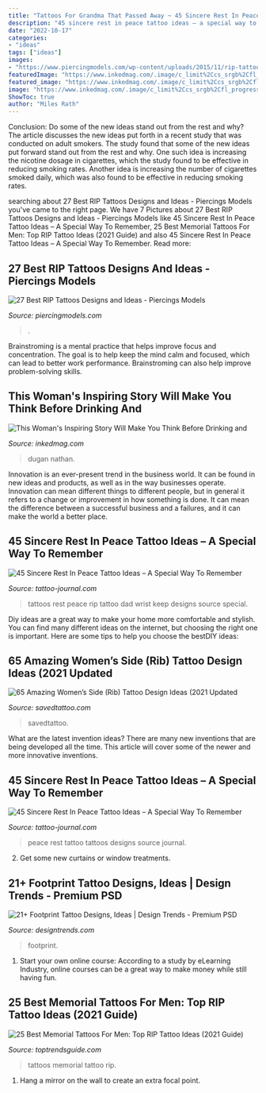 ```yaml
---
title: "Tattoos For Grandma That Passed Away ~ 45 Sincere Rest In Peace Tattoo Ideas – A Special Way To Remember"
description: "45 sincere rest in peace tattoo ideas – a special way to remember"
date: "2022-10-17"
categories:
- "ideas"
tags: ["ideas"]
images:
- "https://www.piercingmodels.com/wp-content/uploads/2015/11/rip-tattoos-ideas.jpg"
featuredImage: "https://www.inkedmag.com/.image/c_limit%2Ccs_srgb%2Cfl_progressive%2Cq_auto:good%2Cw_700/MTYxMjA5NDQ4MzYxMTA5NDY4/dsc_10942.jpg"
featured_image: "https://www.inkedmag.com/.image/c_limit%2Ccs_srgb%2Cfl_progressive%2Cq_auto:good%2Cw_700/MTYxMjA5NDQ4MzYxMTA5NDY4/dsc_10942.jpg"
image: "https://www.inkedmag.com/.image/c_limit%2Ccs_srgb%2Cfl_progressive%2Cq_auto:good%2Cw_700/MTYxMjA5NDQ4MzYxMTA5NDY4/dsc_10942.jpg"
ShowToc: true
author: "Miles Rath"
---
```



Conclusion: Do some of the new ideas stand out from the rest and why?
The article discusses the new ideas put forth in a recent study that was conducted on adult smokers. The study found that some of the new ideas put forward stand out from the rest and why. One such idea is increasing the nicotine dosage in cigarettes, which the study found to be effective in reducing smoking rates. Another idea is increasing the number of cigarettes smoked daily, which was also found to be effective in reducing smoking rates.

	

		
searching about 27 Best RIP Tattoos Designs and Ideas - Piercings Models you've came to the right page. We have 7 Pictures about 27 Best RIP Tattoos Designs and Ideas - Piercings Models like 45 Sincere Rest In Peace Tattoo Ideas – A Special Way To Remember, 25 Best Memorial Tattoos For Men: Top RIP Tattoo Ideas (2021 Guide) and also 45 Sincere Rest In Peace Tattoo Ideas – A Special Way To Remember. Read more:
		
    
## 27 Best RIP Tattoos Designs And Ideas - Piercings Models

<img loading=lazy src="https://www.piercingmodels.com/wp-content/uploads/2015/11/rip-tattoos-ideas.jpg" onerror="this.onerror=null;this.src='https://tse2.mm.bing.net/th?id=OIP.bWPY3LkgBp0T7izbWpvryQHaJ4&amp;pid=15.1';" alt="27 Best RIP Tattoos Designs and Ideas - Piercings Models">

_Source: piercingmodels.com_

>. 

	

Brainstroming is a mental practice that helps improve focus and concentration. The goal is to help keep the mind calm and focused, which can lead to better work performance. Brainstroming can also help improve problem-solving skills.

    
## This Woman&#039;s Inspiring Story Will Make You Think Before Drinking And

<img loading=lazy src="https://www.inkedmag.com/.image/c_limit%2Ccs_srgb%2Cfl_progressive%2Cq_auto:good%2Cw_700/MTYxMjA5NDQ4MzYxMTA5NDY4/dsc_10942.jpg" onerror="this.onerror=null;this.src='https://tse4.mm.bing.net/th?id=OIP.DBLzuMtGr5rzPfAa_3eWjQHaLJ&amp;pid=15.1';" alt="This Woman&#039;s Inspiring Story Will Make You Think Before Drinking and">

_Source: inkedmag.com_

>dugan nathan. 

	

Innovation is an ever-present trend in the business world. It can be found in new ideas and products, as well as in the way businesses operate. Innovation can mean different things to different people, but in general it refers to a change or improvement in how something is done. It can mean the difference between a successful business and a failures, and it can make the world a better place.

    
## 45 Sincere Rest In Peace Tattoo Ideas – A Special Way To Remember

<img loading=lazy src="https://tattoo-journal.com/wp-content/uploads/2016/09/rest-in-peace-tattoo39-650x650.jpg" onerror="this.onerror=null;this.src='https://tse2.mm.bing.net/th?id=OIP.fMhSxlkySxS_1nIKtE2OiAHaHa&amp;pid=15.1';" alt="45 Sincere Rest In Peace Tattoo Ideas – A Special Way To Remember">

_Source: tattoo-journal.com_

>tattoos rest peace rip tattoo dad wrist keep designs source special. 

	

Diy ideas are a great way to make your home more comfortable and stylish. You can find many different ideas on the internet, but choosing the right one is important. Here are some tips to help you choose the bestDIY ideas:

    
## 65 Amazing Women’s Side (Rib) Tattoo Design Ideas (2021 Updated

<img loading=lazy src="https://www.savedtattoo.com/wp-content/uploads/2021/06/Butterfly-side-tattoo-4-1024x1024.jpg" onerror="this.onerror=null;this.src='https://tse4.mm.bing.net/th?id=OIP.ViynLkC5zbtBnMAUuiMYwQHaHa&amp;pid=15.1';" alt="65 Amazing Women’s Side (Rib) Tattoo Design Ideas (2021 Updated">

_Source: savedtattoo.com_

>savedtattoo. 

	

What are the latest invention ideas?
There are many new inventions that are being developed all the time. This article will cover some of the newer and more innovative inventions.

    
## 45 Sincere Rest In Peace Tattoo Ideas – A Special Way To Remember

<img loading=lazy src="https://tattoo-journal.com/wp-content/uploads/2016/09/Rest-In-Peace-Tattoo_-2.jpg" onerror="this.onerror=null;this.src='https://tse2.mm.bing.net/th?id=OIP.d-_1E8doZgnszywNTbp_QwHaHa&amp;pid=15.1';" alt="45 Sincere Rest In Peace Tattoo Ideas – A Special Way To Remember">

_Source: tattoo-journal.com_

>peace rest tattoo tattoos designs source journal. 

	

2. Get some new curtains or window treatments.

    
## 21+ Footprint Tattoo Designs, Ideas | Design Trends - Premium PSD

<img loading=lazy src="https://images.designtrends.com/wp-content/uploads/2016/06/30120658/Cute-Foot-Print-Tattoo-on-Wrist.jpg" onerror="this.onerror=null;this.src='https://tse3.mm.bing.net/th?id=OIP.hMaFDnAgxUFg269SZVygEgHaHa&amp;pid=15.1';" alt="21+ Footprint Tattoo Designs, Ideas | Design Trends - Premium PSD">

_Source: designtrends.com_

>footprint. 

	

1. Start your own online course: According to a study by eLearning Industry, online courses can be a great way to make money while still having fun.

    
## 25 Best Memorial Tattoos For Men: Top RIP Tattoo Ideas (2021 Guide)

<img loading=lazy src="https://www.toptrendsguide.com/wp-content/uploads/2018/09/Memorial-Tattoos-For-Men.jpg" onerror="this.onerror=null;this.src='https://tse3.mm.bing.net/th?id=OIP.97K3FKM1QVdUqn8skLxstwHaDt&amp;pid=15.1';" alt="25 Best Memorial Tattoos For Men: Top RIP Tattoo Ideas (2021 Guide)">

_Source: toptrendsguide.com_

>tattoos memorial tattoo rip. 

	

1. Hang a mirror on the wall to create an extra focal point.

